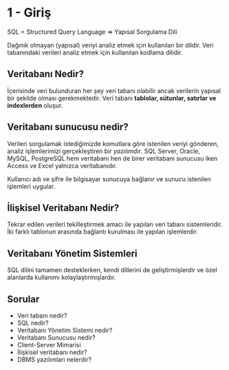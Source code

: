# 1 - Giriş

SQL = Structured Query Language => Yapısal Sorgulama Dili

Dağınık olmayan (yapısal) veriyi analiz etmek için kullanılan bir dildir. Veri tabanındaki verileri analiz etmek için kullanılan kodlama dilidir.

## Veritabanı Nedir?

İçerisinde veri bulunduran her şey veri tabanı olabilir ancak verilerin yapısal bir şekilde olması gerekmektedir. 
Veri tabanı **tablolar, sütunlar, satırlar ve indexlerden** oluşur.

## Veritabanı sunucusu nedir?

Verileri sorgulamak istediğimizde komutlara göre istenilen veriyi gönderen, analiz işlemlerimizi gerçekleştiren bir *yazılımdır*. 
SQL Server, Oracle, MySQL, PostgreSQL hem veritabanı hen de birer veritabanı sunucusu iken Access ve Excel yalnızca veritabanıdır.

Kullanıcı adı ve şifre ile bilgisayar sunucuya bağlanır ve sunucu istenilen işlemleri uygular.

## İlişkisel Veritabanı Nedir?

Tekrar edilen verileri tekilleştirmek amacı ile yapılan veri tabanı sistemleridir.
İki farklı tablonun arasında bağlantı kurulması ile yapılan işlemlerdir. 

## Veritabanı Yönetim Sistemleri
SQL dilini tamamen desteklerken, kendi dillerini de geliştirmişlerdir ve özel alanlarda kullanımı kolaylaştırmışlardır.

## Sorular 
- Veri tabanı nedir?
- SQL nedir?
- Veritabanı Yönetim Sistemi nedir?
- Veritabanı Sunucusu nedir?
- Client-Server Mimarisi
- İlişkisel veritabanı nedir?
- DBMS yazılımları nelerdir?